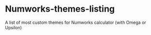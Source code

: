 # Numworks-themes-listing
 A list of most custom themes for Numworks calculator (with Omega or Upsilon)
